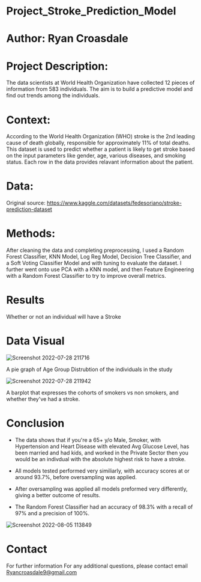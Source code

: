 # Project_Stroke_Prediction_Model

# Author: Ryan Croasdale

# Project Description:

The data scientists at World Health Organization have collected 12 pieces of information from 583 individuals. The aim is to build a predictive model and find out trends among the individuals.

# Context:

According to the World Health Organization (WHO) stroke is the 2nd leading cause of death globally, responsible for approximately 11% of total deaths.
This dataset is used to predict whether a patient is likely to get stroke based on the input parameters like gender, age, various diseases, and smoking status. Each row in the data provides relavant information about the patient.

# Data:

Original source: https://www.kaggle.com/datasets/fedesoriano/stroke-prediction-dataset

# Methods: 

After cleaning the data and completing preprocessing, I used a Random Forest Classifier, KNN Model, Log Reg Model, Decision Tree Classifier, and a Soft Voting Classifier Model and with tuning to evaluate the dataset. I further went onto use PCA with a KNN model, and then Feature Engineering with a Random Forest Classifier to try to improve overall metrics. 

# Results

Whether or not an individual will have a Stroke

# Data Visual

![Screenshot 2022-07-28 211716](https://user-images.githubusercontent.com/105382201/183113752-72f507a1-0405-4836-a561-99dc4e27ec61.png)

A pie graph of Age Group Distrubtion of the individuals in the study

![Screenshot 2022-07-28 211942](https://user-images.githubusercontent.com/105382201/183114011-c545dedf-4e71-4f3a-b7da-0fb14608c6e9.png)

A barplot that expresses the cohorts of smokers vs non smokers, and whether they've had a stroke.

# Conclusion

- The data shows that if you're a 65+ y/o Male, Smoker, with Hypertension and Heart Disease with elevated Avg Glucose Level, has been married and had kids, and worked in the Private Sector then you would be an indivdual with the absolute highest risk to have a stroke.

- All models tested performed very similiarly, with accuracy scores at or around 93.7%, before oversampling was applied.

- After oversampling was applied all models preformed very differently, giving a better outcome of results.

- The Random Forest Classifier had an accuracy of 98.3% with a recall of 97% and a precision of 100%.

![Screenshot 2022-08-05 113849](https://user-images.githubusercontent.com/105382201/183113612-4b0419ab-b25e-4492-a4f6-d7217ad8f666.png)


# Contact
For further information For any additional questions, please contact email Ryancroasdale9@gmail.com
